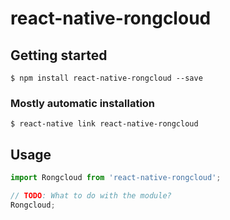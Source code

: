 # react-native-rongcloud

## Getting started

`$ npm install react-native-rongcloud --save`

### Mostly automatic installation

`$ react-native link react-native-rongcloud`

## Usage
```javascript
import Rongcloud from 'react-native-rongcloud';

// TODO: What to do with the module?
Rongcloud;
```
